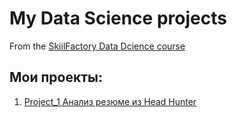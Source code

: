 # My Data Science projects

From the [SkiilFactory Data Dcience course](https://skillfactory.ru/courses/data-science)

## Мои проекты:
1. [Project_1 Анализ резюме из Head Hunter](https://github.com/PavelALA/Project_1/tree/master/DataScience/Блок1/Project%201)
